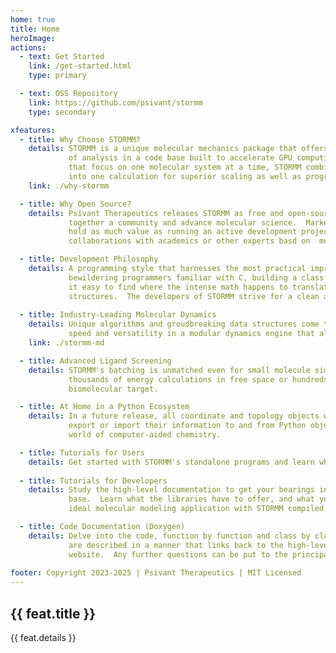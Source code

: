 ```yaml
---
home: true
title: Home
heroImage: 
actions:
  - text: Get Started
    link: /get-started.html
    type: primary

  - text: OSS Repository
    link: https://github.com/psivant/stormm
    type: secondary

xfeatures:
  - title: Why Choose STORMM?
    details: STORMM is a unique molecular mechanics package that offers dynamics and other types
             of analysis in a code base built to accelerate GPU computing.  Unlike other packages
             that focus on one molecular system at a time, STORMM combines any number of systems
             into one calculation for superior scaling as well as programming advantages.
    link: ./why-stormm

  - title: Why Open Source?
    details: Psivant Therapeutics releases STORMM as free and open-source software to bring
             together a community and advance molecular science.  Marketing the softare does not
             hold as much value as running an active development project that can invite
             collaborations with academics or other experts basd on  mutual goals.

  - title: Development Philosophy
    details: A programming style that harnesses the most practical improvements in C++ without
             bewildering programmers familiar with C, building a class and API structure that makes
             it easy to find where the intense math happens to translate equations into molecular
             structures.  The developers of STORMM strive for a clean and accessible tool kit.
    
  - title: Industry-Leading Molecular Dynamics
    details: Unique algorithms and groudbreaking data structures come together for exceptional
             speed and versatility in a modular dynamics engine that also accelerates innovation.
    link: ./stormm-md

  - title: Advanced Ligand Screening
    details: STORMM's batching is unmatched even for small molecule simulations, staging tens of
             thousands of energy calculations in free space or hundreds in the context of a
             biomolecular target.

  - title: At Home in a Python Ecosystem
    details: In a future release, all coordinate and topology objects will have the option to
             export or import their information to and from Python objects, connecting STORMM to a
             world of computer-aided chemistry.

  - title: Tutorials for Users
    details: Get started with STORMM's standalone programs and learn what it can do for you!
    
  - title: Tutorials for Developers
    details: Study the high-level documentation to get your bearings in the vast, original code
             base.  Learn what the libraries have to offer, and what you would need to build your
             ideal molecular modeling application with STORMM compiled as a library.

  - title: Code Documentation (Doxygen)
    details: Delve into the code, function by function and class by class.  All methods and inputs
             are described in a manner that links back to the high-level documentation on this
             website.  Any further questions can be put to the principal developers.
    
footer: Copyright 2023-2025 | Psivant Therapeutics | MIT Licensed
---
```

<!-- 
This is the content of home page. Check [Home Page Docs][default-theme-home] for more details.

[default-theme-home]: https://vuejs.press/reference/default-theme/frontmatter.html#home-page -->

<div class="vp-features">
  <div class="vp-feature" v-for="feat in $frontmatter.xfeatures" :key="feat.title">
    <h2><a :href="feat.link" target="_blank" rel="noopener">{{ feat.title }}</a></h2>
    <p>{{ feat.details }}</p>
  </div>
</div>
